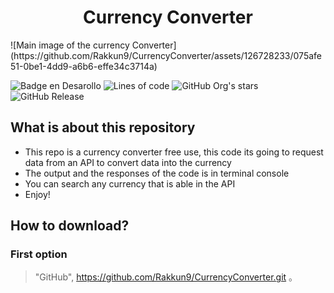 <h1 align="center"> Currency Converter </h1>
![Main image of the currency Converter](https://github.com/Rakkun9/CurrencyConverter/assets/126728233/075afe51-0be1-4dd9-a6b6-effe34c3714a)

![Badge en Desarollo](https://img.shields.io/badge/STATUS-%20TERMINADO-green)
![Lines of code](https://img.shields.io/tokei/lines/github/Rakkun9/CurrencyConverter)
![GitHub Org's stars](https://img.shields.io/github/stars/Rakkun9?style=social)
![GitHub Release](https://img.shields.io/github/v/release/Rakkun9/CurrencyConverter)

## What is about this repository
- This repo is a currency converter free use, this code its going to request data from an API to convert data into the currency
- The output and the responses of the code is in terminal console
- You can search any currency that is able in the API
- Enjoy!

## How to download? 
### First option
> "GitHub", https://github.com/Rakkun9/CurrencyConverter.git 。
